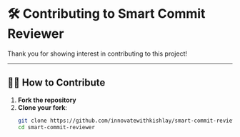 # 🛠️ Contributing to Smart Commit Reviewer

Thank you for showing interest in contributing to this project!

---

## 🧑‍💻 How to Contribute

1. **Fork the repository**
2. **Clone your fork**:
   ```bash
   git clone https://github.com/innovatewithkishlay/smart-commit-reviewer.git
   cd smart-commit-reviewer
